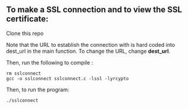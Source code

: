## To make a SSL connection and to view the SSL certificate:

Clone this repo 

Note that the URL to establish the connection with is hard coded into dest_url in the main function.  To change the URL, change **dest_url**.

Then, run the following to compile :
```
rm sslconnect
gcc -o sslconnect sslconnect.c -lssl -lyrcypto
```

Then, to run the program: 
```
./sslconnect
```
